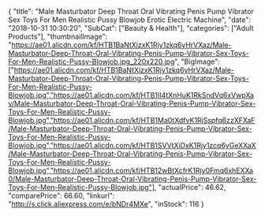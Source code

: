 {
	"title": "Male Masturbator Deep Throat Oral Vibrating Penis Pump Vibrator Sex Toys For Men Realistic Pussy Blowjob Erotic Electric Machine",
	"date": "2018-10-31 10:30:20",
	"SubCat": ["Beauty & Health"],
	"categories": ["Adult Products"],
	"thumbnailImage": "https://ae01.alicdn.com/kf/HTB1BaNtXizxK1Rjy1zkq6yHrVXaz/Male-Masturbator-Deep-Throat-Oral-Vibrating-Penis-Pump-Vibrator-Sex-Toys-For-Men-Realistic-Pussy-Blowjob.jpg_220x220.jpg",
	"BigImage": ["https://ae01.alicdn.com/kf/HTB1BaNtXizxK1Rjy1zkq6yHrVXaz/Male-Masturbator-Deep-Throat-Oral-Vibrating-Penis-Pump-Vibrator-Sex-Toys-For-Men-Realistic-Pussy-Blowjob.jpg","https://ae01.alicdn.com/kf/HTB1II4tXnHuK1RkSndVq6xVwpXav/Male-Masturbator-Deep-Throat-Oral-Vibrating-Penis-Pump-Vibrator-Sex-Toys-For-Men-Realistic-Pussy-Blowjob.jpg","https://ae01.alicdn.com/kf/HTB1Ma0tXdfvK1RjSspfq6zzXFXaF/Male-Masturbator-Deep-Throat-Oral-Vibrating-Penis-Pump-Vibrator-Sex-Toys-For-Men-Realistic-Pussy-Blowjob.jpg","https://ae01.alicdn.com/kf/HTB1SVVtXiDxK1Rjy1zcq6yGeXXaX/Male-Masturbator-Deep-Throat-Oral-Vibrating-Penis-Pump-Vibrator-Sex-Toys-For-Men-Realistic-Pussy-Blowjob.jpg","https://ae01.alicdn.com/kf/HTB12wBtXcfrK1Rjy0Fmq6xhEXXa0/Male-Masturbator-Deep-Throat-Oral-Vibrating-Penis-Pump-Vibrator-Sex-Toys-For-Men-Realistic-Pussy-Blowjob.jpg"],
	"actualPrice": 46.62,
	"comparePrice": 66.60,
	"linkurl": "http://s.click.aliexpress.com/e/bNDr4MXe",
	"inStock": 116
}
